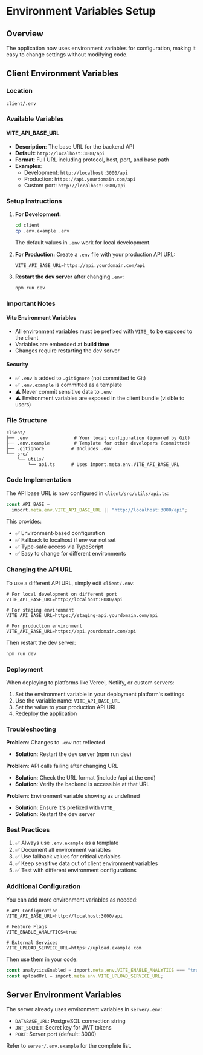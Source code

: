 # Environment Variables Setup

## Overview

The application now uses environment variables for configuration, making it easy to change settings without modifying code.

## Client Environment Variables

### Location

`client/.env`

### Available Variables

#### VITE_API_BASE_URL

- **Description**: The base URL for the backend API
- **Default**: `http://localhost:3000/api`
- **Format**: Full URL including protocol, host, port, and base path
- **Examples**:
  - Development: `http://localhost:3000/api`
  - Production: `https://api.yourdomain.com/api`
  - Custom port: `http://localhost:8080/api`

### Setup Instructions

1. **For Development:**

   ```bash
   cd client
   cp .env.example .env
   ```

   The default values in `.env` work for local development.

2. **For Production:**
   Create a `.env` file with your production API URL:

   ```env
   VITE_API_BASE_URL=https://api.yourdomain.com/api
   ```

3. **Restart the dev server** after changing `.env`:
   ```bash
   npm run dev
   ```

### Important Notes

#### Vite Environment Variables

- All environment variables must be prefixed with `VITE_` to be exposed to the client
- Variables are embedded at **build time**
- Changes require restarting the dev server

#### Security

- ✅ `.env` is added to `.gitignore` (not committed to Git)
- ✅ `.env.example` is committed as a template
- ⚠️ Never commit sensitive data to `.env`
- ⚠️ Environment variables are exposed in the client bundle (visible to users)

### File Structure

```
client/
├── .env                 # Your local configuration (ignored by Git)
├── .env.example         # Template for other developers (committed)
├── .gitignore          # Includes .env
└── src/
    └── utils/
        └── api.ts      # Uses import.meta.env.VITE_API_BASE_URL
```

### Code Implementation

The API base URL is now configured in `client/src/utils/api.ts`:

```typescript
const API_BASE =
  import.meta.env.VITE_API_BASE_URL || "http://localhost:3000/api";
```

This provides:

- ✅ Environment-based configuration
- ✅ Fallback to localhost if env var not set
- ✅ Type-safe access via TypeScript
- ✅ Easy to change for different environments

### Changing the API URL

To use a different API URL, simply edit `client/.env`:

```env
# For local development on different port
VITE_API_BASE_URL=http://localhost:8080/api

# For staging environment
VITE_API_BASE_URL=https://staging-api.yourdomain.com/api

# For production environment
VITE_API_BASE_URL=https://api.yourdomain.com/api
```

Then restart the dev server:

```bash
npm run dev
```

### Deployment

When deploying to platforms like Vercel, Netlify, or custom servers:

1. Set the environment variable in your deployment platform's settings
2. Use the variable name: `VITE_API_BASE_URL`
3. Set the value to your production API URL
4. Redeploy the application

### Troubleshooting

**Problem**: Changes to `.env` not reflected

- **Solution**: Restart the dev server (npm run dev)

**Problem**: API calls failing after changing URL

- **Solution**: Check the URL format (include /api at the end)
- **Solution**: Verify the backend is accessible at that URL

**Problem**: Environment variable showing as undefined

- **Solution**: Ensure it's prefixed with `VITE_`
- **Solution**: Restart the dev server

### Best Practices

1. ✅ Always use `.env.example` as a template
2. ✅ Document all environment variables
3. ✅ Use fallback values for critical variables
4. ✅ Keep sensitive data out of client environment variables
5. ✅ Test with different environment configurations

### Additional Configuration

You can add more environment variables as needed:

```env
# API Configuration
VITE_API_BASE_URL=http://localhost:3000/api

# Feature Flags
VITE_ENABLE_ANALYTICS=true

# External Services
VITE_UPLOAD_SERVICE_URL=https://upload.example.com
```

Then use them in your code:

```typescript
const analyticsEnabled = import.meta.env.VITE_ENABLE_ANALYTICS === "true";
const uploadUrl = import.meta.env.VITE_UPLOAD_SERVICE_URL;
```

## Server Environment Variables

The server already uses environment variables in `server/.env`:

- `DATABASE_URL`: PostgreSQL connection string
- `JWT_SECRET`: Secret key for JWT tokens
- `PORT`: Server port (default: 3000)

Refer to `server/.env.example` for the complete list.
